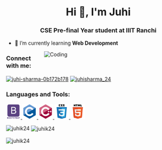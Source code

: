 <h1 align="center">Hi 👋, I'm Juhi</h1>
<h3 align="center">CSE Pre-final Year student at IIIT Ranchi</h3>

- 🌱 I’m currently learning **Web Development**

<img align="right" alt="Coding" width="400" src="https://cdn.dribbble.com/users/2155131/screenshots/6232420/girl_4x.jpg?compress=1&resize=1000x750">

<h3 align="left">Connect with me:</h3>
<p align="left">
<a href="https://linkedin.com/in/juhi-sharma-0b172b178" target="blank"><img align="center" src="https://cdn.jsdelivr.net/npm/simple-icons@3.0.1/icons/linkedin.svg" alt="juhi-sharma-0b172b178" height="30" width="40" /></a>
<a href="https://instagram.com/juhisharma_24" target="blank"><img align="center" src="https://cdn.jsdelivr.net/npm/simple-icons@3.0.1/icons/instagram.svg" alt="juhisharma_24" height="30" width="40" /></a>
</p>

<h3 align="left">Languages and Tools:</h3>
<p align="left"> <a href="https://getbootstrap.com" target="_blank"> <img src="https://raw.githubusercontent.com/devicons/devicon/master/icons/bootstrap/bootstrap-plain-wordmark.svg" alt="bootstrap" width="40" height="40"/> </a> <a href="https://www.cprogramming.com/" target="_blank"> <img src="https://raw.githubusercontent.com/devicons/devicon/master/icons/c/c-original.svg" alt="c" width="40" height="40"/> </a> <a href="https://www.w3schools.com/cpp/" target="_blank"> <img src="https://raw.githubusercontent.com/devicons/devicon/master/icons/cplusplus/cplusplus-original.svg" alt="cplusplus" width="40" height="40"/> </a> <a href="https://www.w3schools.com/css/" target="_blank"> <img src="https://raw.githubusercontent.com/devicons/devicon/master/icons/css3/css3-original-wordmark.svg" alt="css3" width="40" height="40"/> </a> <a href="https://www.w3.org/html/" target="_blank"> <img src="https://raw.githubusercontent.com/devicons/devicon/master/icons/html5/html5-original-wordmark.svg" alt="html5" width="40" height="40"/> </a> </p>

<p><img align="left" src="https://github-readme-stats.vercel.app/api/top-langs?username=juhik24&show_icons=true&locale=en&layout=compact" alt="juhik24" /></p>

<p>&nbsp;<img align="center" src="https://github-readme-stats.vercel.app/api?username=juhik24&show_icons=true&locale=en" alt="juhik24" /></p>

<p><img align="center" src="https://github-readme-streak-stats.herokuapp.com/?user=juhik24&" alt="juhik24" /></p>
